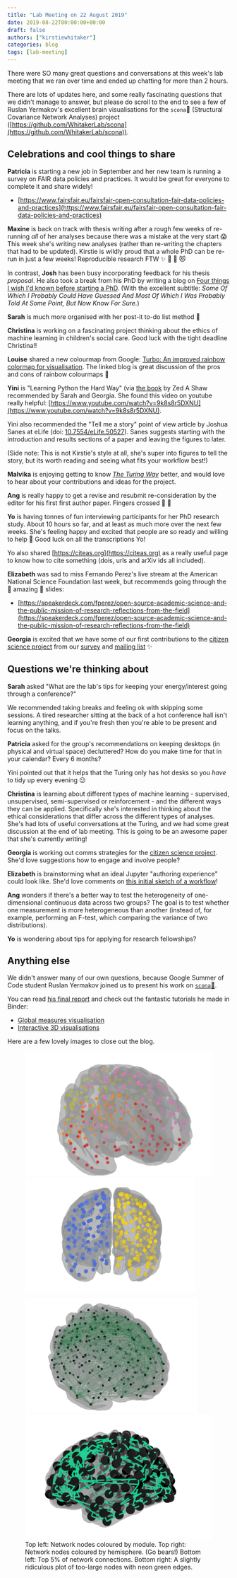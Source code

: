 ```yaml
---
title: "Lab Meeting on 22 August 2019"
date: 2019-08-22T00:00:00+00:00
draft: false
authors: ["kirstiewhitaker"]
categories: blog
tags: [lab-meeting]
---
```


There were SO many great questions and conversations at this week's lab meeting that we ran over time and ended up chatting for more than 2 hours.

There are lots of updates here, and some really fascinating questions that we didn't manage to answer, but please do scroll to the end to see a few of Ruslan Yermakov's excellent brain visualisations for the `scona`🍪 (Structural Covariance Network Analyses) project ([https://github.com/WhitakerLab/scona](https://github.com/WhitakerLab/scona)).

## Celebrations and cool things to share

**Patricia** is starting a new job in September and her new team is running a survey on FAIR data policies and practices.
It would be great for everyone to complete it and share widely!
* [https://www.fairsfair.eu/fairsfair-open-consultation-fair-data-policies-and-practices](https://www.fairsfair.eu/fairsfair-open-consultation-fair-data-policies-and-practices)

**Maxine** is back on track with thesis writing after a rough few weeks of re-running _all_ of her analyses because there was a mistake at the very start 😱
This week she's writing new analyses (rather than re-writing the chapters that had to be updated).
Kirstie is wildly proud that a whole PhD can be re-run in just a few weeks!
Reproducible research FTW ✨ 🙌 🚀 😻

In contrast, **Josh** has been busy incorporating feedback for his thesis _proposal_.
He also took a break from his PhD by writing a blog on [Four things I wish I'd known before starting a PhD](https://medium.com/josh-cowls/four-things-i-wish-id-known-before-starting-a-phd-9e80f89ae04e).
(With the excellent subtitle: _Some Of Which I Probably Could Have Guessed And Most Of Which I Was Probably Told At Some Point, But Now Know For Sure._)

**Sarah** is much more organised with her post-it to-do list method 💖

**Christina** is working on a fascinating project thinking about the ethics of machine learning in children's social care.
Good luck with the tight deadline Christina!!

**Louise** shared a new colourmap from Google: [Turbo: An improved rainbow colormap for visualisation](https://ai.googleblog.com/2019/08/turbo-improved-rainbow-colormap-for.html).
The linked blog is great discussion of the pros and cons of rainbow colourmaps 🌈

**Yini** is "Learning Python the Hard Way" (via [the book](https://smile.amazon.co.uk/Learn-Python-Hard-Way-Introduction/dp/0321884914/ref=smi_www_rco2_go_smi_g8682124849?_encoding=UTF8&%2AVersion%2A=1&%2Aentries%2A=0&ie=UTF8) by Zed A Shaw recommended by Sarah and Georgia.
She found this video on youtube really helpful: [https://www.youtube.com/watch?v=9k8s8r5DXNU](https://www.youtube.com/watch?v=9k8s8r5DXNU).

Yini also recommended the "Tell me a story" point of view article by Joshua Sanes at eLife (doi: [10.7554/eLife.50527](https://doi.org/10.7554/eLife.50527)).
Sanes suggests starting with the introduction and results sections of a paper and leaving the figures to later.

(Side note: This is not Kirstie's style at all, she's super into figures to tell the story, but its worth reading and seeing what fits your workflow best!)

**Malvika** is enjoying getting to know [_The Turing Way_](https://github.com/alan-turing-institute/the-turing-way) better, and would love to hear about your contributions and ideas for the project.

**Ang** is really happy to get a revise and resubmit re-consideration by the editor for his first first author paper.
Fingers crossed 🤞 🤞

**Yo** is having tonnes of fun interviewing participants for her PhD research study.
About 10 hours so far, and at least as much more over the next few weeks.
She's feeling happy and excited that people are so ready and willing to help 💖
Good luck on all the transcriptions Yo!

Yo also shared [https://citeas.org](https://citeas.org) as a really useful page to know how to cite something (dois, urls and arXiv ids all included).

**Elizabeth** was sad to miss Fernando Perez's live stream at the American National Science Foundation last week, but recommends going through the 🌟 amazing 🌟 slides:
* [https://speakerdeck.com/fperez/open-source-academic-science-and-the-public-mission-of-research-reflections-from-the-field](https://speakerdeck.com/fperez/open-source-academic-science-and-the-public-mission-of-research-reflections-from-the-field)

**Georgia** is excited that we have some of our first contributions to the [citizen science project](https://speakerdeck.com/fperez/open-source-academic-science-and-the-public-mission-of-research-reflections-from-the-field) from our [survey](https://bit.ly/AutisticaTuringCitSciForm) and [mailing list](https://tinyletter.com/AutisticaTuringCitizenScience) ✨

## Questions we're thinking about

**Sarah** asked "What are the lab's tips for keeping your energy/interest going through a conference?"

We recommended taking breaks and feeling ok with skipping some sessions.
A tired researcher sitting at the back of a hot conference hall isn't learning anything, and if you're fresh then you're able to be present and focus on the talks.

**Patricia** asked for the group's recommendations on keeping desktops (in physical and virtual space) decluttered?
How do you make time for that in your calendar?
Every 6 months?

Yini pointed out that it helps that the Turing only has hot desks so you _have_ to tidy up every evening 😕

**Christina** is learning about different types of machine learning - supervised, unsupervised, semi-supervised or reinforcement - and the different ways they can be applied.
Specifically she's interested in thinking about the ethical considerations that differ across the different types of analyses.
She's had lots of useful conversations at the Turing, and we had some great discussion at the end of lab meeting.
This is going to be an awesome paper that she's currently writing!

**Georgia** is working out comms strategies for the [citizen science project](https://github.com/alan-turing-institute/AutisticaCitizenScience/).
She'd love suggestions how to engage and involve people?

**Elizabeth** is brainstorming what an ideal Jupyter "authoring experience" could look like.
She'd love comments on [this initial sketch of a workflow](https://github.com/jupyter/jupyter-book/issues/236)!

**Ang** wonders if there's a better way to test the heterogeneity of one-dimensional continuous data across two groups?
The goal is to test whether one measurement is more heterogeneous than another (instead of, for example, performing an F-test, which comparing the variance of two distributions).

**Yo** is wondering about tips for applying for research fellowships?

## Anything else

We didn't answer many of our own questions, because Google Summer of Code student Ruslan Yermakov joined us to present his work on [`scona`🍪](https://github.com/WhitakerLab/scona).

You can read [his final report](/blog/Ruslan-Final-Report-GSoC19) and check out the fantastic tutorials he made in Binder:

* [Global measures visualisation](https://mybinder.org/v2/gh/WhitakerLab/scona/master?filepath=tutorials%2Fglobal_measures_viz.ipynb)
* [Interactive 3D visualisations](https://mybinder.org/v2/gh/WhitakerLab/scona/master?filepath=tutorials%2Finteractive_viz_tutorial.ipynb)

Here are a few lovely images to close out the blog.

<figure class="half">
  <img src="/images/lab-meeting/2019-08-22/modules.png" alt="Network nodes coloured by module">
  <img src="/images/lab-meeting/2019-08-22/left-brain-right-brain.png" alt="Network nodes coloured by hemisphere">
</figure>
<figure class="half">
  <img src="/images/lab-meeting/2019-08-22/network-edges.png" alt="Top 5% of network connections">
  <img src="/images/lab-meeting/2019-08-22/neon-connections.png" alt="A slightly ridiculous plot of too-large nodes with neon green edges">
  <figcaption>Top left: Network nodes coloured by module.
              Top right: Network nodes coloured by hemisphere. (Go bears!)
              Bottom left: Top 5% of network connections.
              Bottom right: A slightly ridiculous plot of too-large nodes with neon green edges.
  </figcaption>
</figure>
